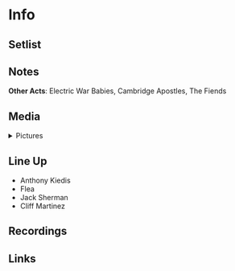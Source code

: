 # Info


## Setlist

## Notes

**Other Acts**: Electric War Babies, Cambridge Apostles, The Fiends

## Media 

<details>
  <summary>Pictures</summary>
  <img alt="Flyer" title="Flyer" src="19840218f.jpg" height="200" />
  <img alt="Clipping" title="Clipping" src="19840218a.jpg" height="200" />
</details>

## Line Up

* Anthony Kiedis
* Flea
* Jack Sherman
* Cliff Martinez

## Recordings

## Links